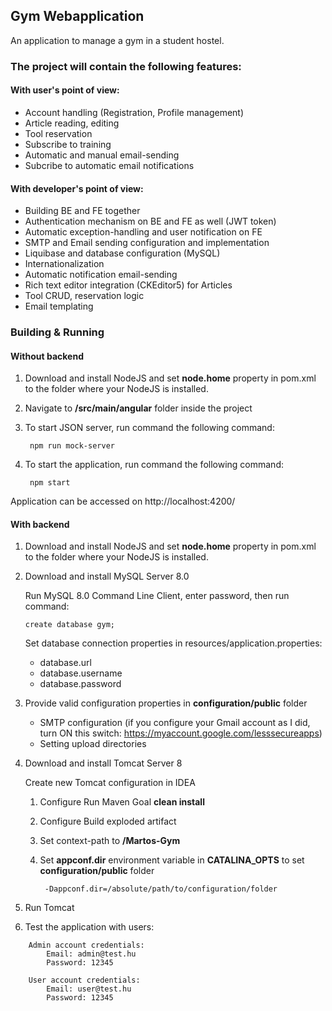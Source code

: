 ## Gym Webapplication
An application to manage a gym in a student hostel.

### The project will contain the following features:

#### With user's point of view:
- Account handling (Registration, Profile management)
- Article reading, editing
- Tool reservation
- Subscribe to training
- Automatic and manual email-sending
- Subcribe to automatic email notifications


#### With developer's point of view:
- Building BE and FE together
- Authentication mechanism on BE and FE as well (JWT token)
- Automatic exception-handling and user notification on FE
- SMTP and Email sending configuration and implementation
- Liquibase and database configuration (MySQL)
- Internationalization
- Automatic notification email-sending
- Rich text editor integration (CKEditor5) for Articles
- Tool CRUD, reservation logic
- Email templating

### Building & Running
#### Without backend 
1. Download and install NodeJS and set **node.home** property in pom.xml to the folder where your NodeJS is installed.
2. Navigate to **/src/main/angular** folder inside the project
3. To start JSON server, run command the following command:

        npm run mock-server
        
4. To start the application, run command the following command:

        npm start
    
Application can be accessed on http://localhost:4200/

#### With backend 
1. Download and install NodeJS and set **node.home** property in pom.xml to the folder where your NodeJS is installed.
2.  Download and install MySQL Server 8.0 
    
    Run MySQL 8.0 Command Line Client, enter password, then run command:
    
        create database gym;
    
    Set database connection properties in resources/application.properties:
    - database.url
    - database.username
    - database.password
    
3. Provide valid configuration properties in **configuration/public** folder
    - SMTP configuration
    (if you configure your Gmail account as I did, turn ON this switch: https://myaccount.google.com/lesssecureapps)
    - Setting upload directories
    
4.  Download and install Tomcat Server 8

    Create new Tomcat configuration in IDEA
    1. Configure Run Maven Goal **clean install**
    2. Configure Build exploded artifact
    3. Set context-path to **/Martos-Gym**
    4. Set **appconf.dir** environment variable in **CATALINA_OPTS** to set **configuration/public** folder
    
            -Dappconf.dir=/absolute/path/to/configuration/folder
            
5. Run Tomcat

6. Test the application with users:
```
    Admin account credentials:
        Email: admin@test.hu
        Password: 12345
```
```
    User account credentials:
        Email: user@test.hu
        Password: 12345
```
